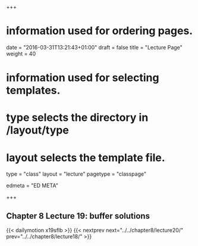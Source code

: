+++
# information used for ordering pages.
date = "2016-03-31T13:21:43+01:00"
draft = false
title = "Lecture Page"
weight = 40

# information used for selecting templates.
# type selects the directory in /layout/type
# layout selects the template file.

type   = "class"
layout = "lecture"
pagetype = "classpage"





edmeta = "ED META"

+++
## Chapter 8 Lecture 19: buffer solutions
{{< dailymotion x19sflb >}}
{{< nextprev next="../../chapter8/lecture20/"     prev="../../chapter8/lecture18/"  >}}

